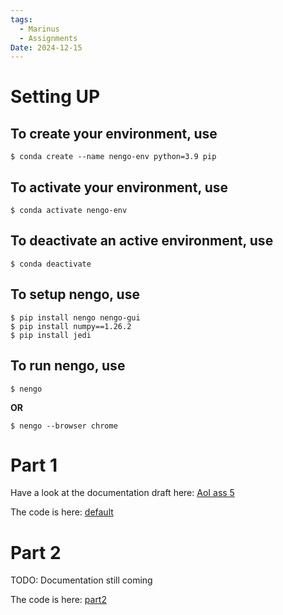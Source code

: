 ```yaml
---
tags:
  - Marinus
  - Assignments
Date: 2024-12-15
---
```

# Setting UP
## To create your environment, use
```terminal
$ conda create --name nengo-env python=3.9 pip
```
## To activate your environment, use

```terminal
$ conda activate nengo-env
```
## To deactivate an active environment, use
```terminal
$ conda deactivate
```
## To setup nengo, use
```terminal
$ pip install nengo nengo-gui
$ pip install numpy==1.26.2
$ pip install jedi
```
## To run nengo, use
```terminal
$ nengo
```
**OR**
```terminal
$ nengo --browser chrome
```

# Part 1 

Have a look at the documentation draft here: [AoI ass 5](AoI_ass_5.pdf)

The code is here: [default](default.py)

# Part 2 

TODO: Documentation still coming

The code is here: [part2](part2.py)

